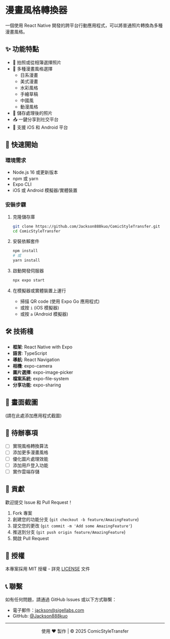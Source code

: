 # 漫畫風格轉換器

一個使用 React Native 開發的跨平台行動應用程式，可以將普通照片轉換為多種漫畫風格。

## ✨ 功能特點

- 📸 拍照或從相簿選擇照片
- 🎨 多種漫畫風格選擇
  - 日系漫畫
  - 美式漫畫
  - 水彩風格
  - 手繪草稿
  - 中國風
  - 動漫風格
- 💾 儲存處理後的照片
- 📤 一鍵分享到社交平台
- 📱 支援 iOS 和 Android 平台

## 🚀 快速開始

### 環境需求

- Node.js 16 或更新版本
- npm 或 yarn
- Expo CLI
- iOS 或 Android 模擬器/實體裝置

### 安裝步驟

1. 克隆儲存庫
   ```bash
   git clone https://github.com/Jackson888kuo/ComicStyleTransfer.git
   cd ComicStyleTransfer
   ```

2. 安裝依賴套件
   ```bash
   npm install
   # 或
   yarn install
   ```

3. 啟動開發伺服器
   ```bash
   npx expo start
   ```

4. 在模擬器或實體裝置上運行
   - 掃描 QR code (使用 Expo Go 應用程式)
   - 或按 `i` (iOS 模擬器)
   - 或按 `a` (Android 模擬器)

## 🛠 技術棧

- **框架**: React Native with Expo
- **語言**: TypeScript
- **導航**: React Navigation
- **相機**: expo-camera
- **圖片選擇**: expo-image-picker
- **檔案系統**: expo-file-system
- **分享功能**: expo-sharing

## 📱 畫面截圖

(請在此處添加應用程式截圖)

## 📝 待辦事項

- [ ] 實現風格轉換算法
- [ ] 添加更多漫畫風格
- [ ] 優化圖片處理效能
- [ ] 添加用戶登入功能
- [ ] 實作雲端存儲

## 🤝 貢獻

歡迎提交 Issue 和 Pull Request！

1. Fork 專案
2. 創建您的功能分支 (`git checkout -b feature/AmazingFeature`)
3. 提交您的更改 (`git commit -m 'Add some AmazingFeature'`)
4. 推送到分支 (`git push origin feature/AmazingFeature`)
5. 開啟 Pull Request

## 📜 授權

本專案採用 MIT 授權 - 詳見 [LICENSE](LICENSE) 文件

## 📞 聯繫

如有任何問題，請通過 GitHub Issues 或以下方式聯繫：
- 電子郵件：jackson@sigellabs.com
- GitHub: [@Jackson888kuo](https://github.com/Jackson888kuo)

---

<p align="center">
  使用 ❤️ 製作 | © 2025 ComicStyleTransfer
</p>
